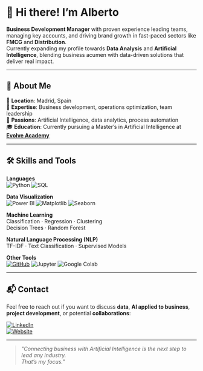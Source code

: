 
# 👋 Hi there! I’m **Alberto**

**Business Development Manager** with proven experience leading teams, managing key accounts, and driving brand growth in fast-paced sectors like **FMCG** and **Distribution**.  
Currently expanding my profile towards **Data Analysis** and **Artificial Intelligence**, blending business acumen with data-driven solutions that deliver real impact.

---

## 🚀 About Me

📍 **Location**: Madrid, Spain  
🎯 **Expertise**: Business development, operations optimization, team leadership  
🧠 **Passions**: Artificial Intelligence, data analytics, process automation  
🎓 **Education**: Currently pursuing a Master’s in Artificial Intelligence at [**Evolve Academy**](https://evolveacademy.es/titulacion/inteligencia-artificial/?utm_source=google&utm_medium=paid&utm_campaign=branding&utm_term=evolve-academy&utm_content=evolve-academy&gad_source=1&gclid=Cj0KCQiA8fW9BhC8ARIsACwHqYrnEG-NXaofhz4SqON2C79jxrvoxpCDQJiV4SUrG6T_Ot6c4OLUka0aAgnPEALw_wcB)

---

## 🛠️ Skills and Tools

**Languages**  
![Python](https://img.shields.io/badge/-Python-3776AB?style=flat&logo=python&logoColor=white)
![SQL](https://img.shields.io/badge/-SQL-4479A1?style=flat&logo=mysql&logoColor=white)

**Data Visualization**  
![Power BI](https://img.shields.io/badge/-Power%20BI-F2C811?style=flat&logo=power-bi&logoColor=white)
![Matplotlib](https://img.shields.io/badge/-Matplotlib-11557C?style=flat&logo=python&logoColor=white)
![Seaborn](https://img.shields.io/badge/-Seaborn-005571?style=flat&logo=python&logoColor=white)

**Machine Learning**  
Classification · Regression · Clustering  
Decision Trees · Random Forest

**Natural Language Processing (NLP)**  
TF-IDF · Text Classification · Supervised Models

**Other Tools**  
[![GitHub](https://img.shields.io/badge/-GitHub-181717?style=flat&logo=github&logoColor=white)](https://github.com/albertogarciai)
![Jupyter](https://img.shields.io/badge/-Jupyter-F37626?style=flat&logo=jupyter&logoColor=white)
![Google Colab](https://img.shields.io/badge/-Google%20Colab-F9AB00?style=flat&logo=google-colab&logoColor=white)

---

## 📬 Contact

Feel free to reach out if you want to discuss **data**, **AI applied to business**, **project development**, or potential **collaborations**:

[![LinkedIn](https://img.shields.io/badge/-LinkedIn-0077B5?style=flat&logo=linkedin&logoColor=white)](https://www.linkedin.com/in/albertogarciai/)  
[![Website](https://img.shields.io/badge/-My%20Website-000000?style=flat&logo=About.me&logoColor=white)](https://albertogarcia.carrd.co/)

---

> _"Connecting business with Artificial Intelligence is the next step to lead any industry.  
> That’s my focus."_
